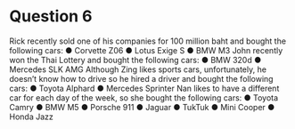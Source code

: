 # Question 6
Rick recently sold one of his companies for 100 million baht and bought the following cars:
● Corvette Z06
● Lotus Exige S
● BMW M3
John recently won the Thai Lottery and bought the following cars:
● BMW 320d
● Mercedes SLK AMG
Although Zing likes sports cars, unfortunately, he doesn’t know how to drive so he hired a driver
and bought the following cars:
● Toyota Alphard
● Mercedes Sprinter
Nan likes to have a different car for each day of the week, so she bought the following cars:
● Toyota Camry
● BMW M5
● Porsche 911
● Jaguar
● TukTuk
● Mini Cooper
● Honda Jazz
